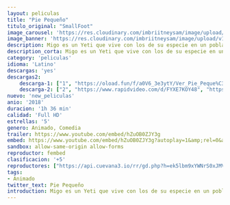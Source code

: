 ```yaml
---
layout: peliculas
title: "Pie Pequeño"
titulo_original: "SmallFoot"
image_carousel: 'https://res.cloudinary.com/imbriitneysam/image/upload/v1543634248/pie-poster-min.jpg'
image_banner: 'https://res.cloudinary.com/imbriitneysam/image/upload/v1543634248/pie-banner-min.jpg'
description: Migo es un Yeti que vive con los de su especie en un poblado en lo alto de las nevadas montañas. Aunque todos dicen lo contrario, él está convencido de realmente existen los Pies Pequeños, es decir, esos míticos monstruos salidos de las peores pesadillas que tienen unos pies anormalmente pequeños, dientes perfectos y solo tienen pelo en lo alto de la cabeza. Definitivamente, Migo no está de acuerdo en que estas criaturas solo existan en las leyendas.
description_corta: Migo es un Yeti que vive con los de su especie en un poblado en lo alto de las nevadas montañas. Aunque todos dicen lo contrario, él está convencido de realmente existen los Pies Pequeños, es decir, esos míticos monstruos salidos de ...
category: 'peliculas'
idioma: 'Latino'
descargas: 'yes'
descargas2:
    descarga-1: ["1", "https://oload.fun/f/a0V6_3e3ytY/Ver_Pie_Peque%C3%B1o_.mp4", "https://www.google.com/s2/favicons?domain=openload.co","OpenLoad","https://res.cloudinary.com/imbriitneysam/image/upload/v1541473684/mexico.png", "Latino", "Full HD"]
    descarga-2: ["2", "https://www.rapidvideo.com/d/FYXE7KOY48", "https://www.google.com/s2/favicons?domain=www.rapidvideo.com","RapidVideo","https://res.cloudinary.com/imbriitneysam/image/upload/v1541473684/mexico.png", "Latino", "Full HD"]
nuevo: 'new_peliculas'
anio: '2018'
duracion: '1h 36 min'
calidad: 'Full HD'
estrellas: '5'
genero: Animado, Comedia
trailer: https://www.youtube.com/embed/hZuOB0ZJY3g
embed: https://www.youtube.com/embed/hZuOB0ZJY3g?autoplay=1&amp;rel=0&amp;hd=1&border=0&wmode=opaque&enablejsapi=1&modestbranding=1&controls=1&showinfo=0
sandbox: allow-same-origin allow-forms
reproductor: fembed
clasificacion: '+5'
reproductores: ["https://api.cuevana3.io/rr/gd.php?h=ek5lbm9xYWNrS0xJMVp5b21KREk0dFBLbjVkaHhkRGdrOG1jbnBpUnhhS1Z0WHlwcGR2UW82M0pmSDZNMEpPNDJxK1laWHF6MitQYnlvdVJhYmZIeE4yU3FadVkyUT09"]
tags:
- Animado
twitter_text: Pie Pequeño
introduction: Migo es un Yeti que vive con los de su especie en un poblado en lo alto de las nevadas montañas. Aunque todos dicen lo contrario, él está convencido de realmente existen los Pies Pequeños, es decir, esos míticos monstruos salidos de ...
---
```












